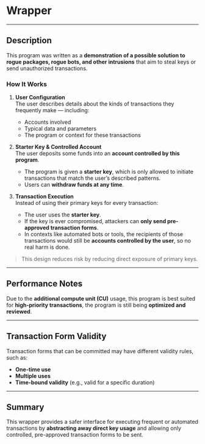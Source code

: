 # Wrapper

---

## Description

This program was written as a **demonstration of a possible solution to rogue packages, rogue bots, and other intrusions** that aim to steal keys or send unauthorized transactions.

### How It Works

1. **User Configuration**  
   The user describes details about the kinds of transactions they frequently make — including:
   - Accounts involved  
   - Typical data and parameters  
   - The program or context for these transactions  

2. **Starter Key & Controlled Account**  
   The user deposits some funds into an **account controlled by this program**.  
   - The program is given a **starter key**, which is only allowed to initiate transactions that match the user’s described patterns.  
   - Users can **withdraw funds at any time**.

3. **Transaction Execution**  
   Instead of using their primary keys for every transaction:
   - The user uses the **starter key**.  
   - If the key is ever compromised, attackers can **only send pre-approved transaction forms**.  
   - In contexts like automated bots or tools, the recipients of those transactions would still be **accounts controlled by the user**, so no real harm is done.

> This design reduces risk by reducing direct exposure of primary keys.

---

## Performance Notes

Due to the **additional compute unit (CU)** usage, this program is best suited for **high-priority transactions**, the program is still being **optimized and reviewed**.

---

## Transaction Form Validity

Transaction forms that can be committed may have different validity rules, such as:

- **One-time use**
- **Multiple uses**
- **Time-bound validity** (e.g., valid for a specific duration)

---

## Summary

This wrapper provides a safer interface for executing frequent or automated transactions by **abstracting away direct key usage** and allowing only controlled, pre-approved transaction forms to be sent.

